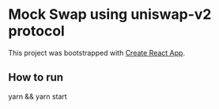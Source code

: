 # Mock Swap using uniswap-v2 protocol

This project was bootstrapped with [Create React App](https://github.com/facebook/create-react-app).

## How to run
yarn && yarn start
